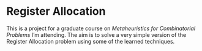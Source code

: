 # Register Allocation

This is a project for a graduate course on *Metaheuristics for Combinatorial Problems* I’m attending.
The aim is to solve a very simple version of the Register Allocation problem using some of the 
learned techniques.
